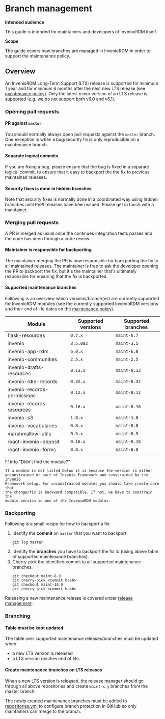 # Branch management

**Intended audience**

This guide is intended for maintainers and developers of InvenioRDM itself.

**Scope**

The guide covers how branches are managed in InvenioRDM in order to support
the maintenance policy.

## Overview

An InvenioRDM Long-Term Support (LTS) release is supported for minimum 1 year
and for minimum 6 months after the next new LTS release (see
[maintenance policy](../releases/maintenance-policy.md)). Only the latest minor
version of an LTS release is supported (e.g. we do not support both v6.0 and
v6.1).

### Opening pull requests

#### PR against ``master``

You should normally always open pull requests against the ``master`` branch.
One exception is when a bug/security fix is only reproducible on a maintenance
branch.

#### Separate logical commits

If you are fixing a bug, please ensure that the bug is fixed in a separate
logical commit, to ensure that it easy to backport the the fix to previous
maintained releases.

#### Security fixes is done in hidden branches

Note that security fixes is normally done in a coordinated way using hidden
branches until PyPI releases have been issued. Please get in touch with a
maintainer.

### Merging pull requests

A PR is merged as usual once the continues integration tests passes and the
code has been through a code review.

#### Maintainer is responsible for backporting

The maintainer merging the PR is now responsible for backporting the fix to all
maintained releases. The maintainer is free to ask the developer opening the
PR to backport the fix, but it's the maintainer that's ultimately responsible
for ensuring that the fix is backported.

#### Supported maintenance branches

Following is an overview which versions/branch(es) are currently supported for
InvenioRDM modules (see the currently supported InvenioRDM versions and their
end of life dates on the
[maintenance policy](../releases/maintenance-policy.md)).

| Module                      | Supported versions | Supported branches |
| --------------------------- | ------------------ | ------------------ |
| flask-resources             | ``0.7.x``          | ``maint-0.7``      |
| invenio                     | ``3.5.0a2``        | ``maint-3.5``      |
| invenio-app-rdm             | ``6.0.x``          | ``maint-6.0``      |
| invenio-communities         | ``2.5.x``          | ``maint-2.5``      |
| invenio-drafts-resources    | ``0.13.x``         | ``maint-0.13``     |
| invenio-rdm-records         | ``0.32.x``         | ``maint-0.32``     |
| invenio-records-permissions | ``0.12.x``         | ``maint-0.12``     |
| invenio-records-resources   | ``0.16.x``         | ``maint-0.16``     |
| invenio-s3                  | ``1.0.x``          | ``maint-1.0``      |
| invenio-vocabularies        | ``0.8.x``          | ``maint-0.8``      |
| marshmallow-utils           | ``0.5.x``          | ``maint-0.5``      |
| react-invenio-deposit       | ``0.16.x``         | ``maint-0.16``     |
| react-invenio-forms         | ``0.8.x``          | ``maint-0.8``      |

!!! info "Didn't find the module?"

    If a module is not listed below it is because the version is either
    unconstrained or part of Invenio Framework and constrained by the Invenio
    Framework setup. For unconstrained modules you should take create care that
    the change/fix is backward compatible. If not, we have to constrain the
    module version in one of the InvenioRDM modules.

### Backporting

Following is a small recipe for how to backport a fix:

1. Identify the **commit** on ``master`` that you want to backport.
   ```
   git log master
   ```
2. Identify the **branches** you have to backport the fix to (using above table
   of supported maintenance branches).
3. Cherry-pick the identified commit to all supported maintenance branches.
   ```
   git checkout maint-6.0
   git cherry-pick <commit hash>
   git checkout maint-10.0
   git cherry-pick <commit hash>
   ```

Releasing a new maintenance release is covered under
[release management](release-management.md).

### Branching


#### Table must be kept updated

The table over supported maintenance releases/branches must be updated when:

- a new LTS version is released
- a LTS version reaches end of life.

#### Create maintenance branches on LTS releases

When a new LTS version is released, the release manager should go through all
above repositories and create ``maint-x.y`` branches from the master branch.

The newly created maintenance branches must be added to [repositories.yml](https://github.com/inveniosoftware/opensource/blob/master/repositories.yml) to configure branch protection in GitHub so only maintainers
can merge to the branch.
